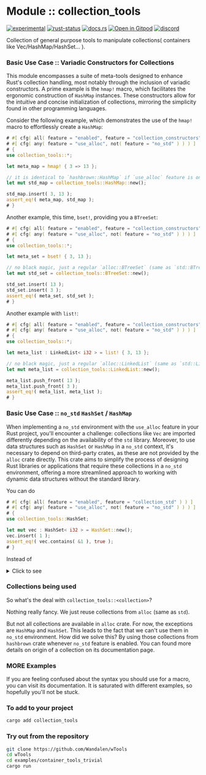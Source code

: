 <!-- {{# generate.module_header{} #}} -->

# Module :: collection_tools
<!--{ generate.module_header.start() }-->
 [![experimental](https://raster.shields.io/static/v1?label=&message=experimental&color=orange)](https://github.com/emersion/stability-badges#experimental) [![rust-status](https://github.com/Wandalen/wTools/actions/workflows/module_collection_tools_push.yml/badge.svg)](https://github.com/Wandalen/wTools/actions/workflows/module_collection_tools_push.yml) [![docs.rs](https://img.shields.io/docsrs/collection_tools?color=e3e8f0&logo=docs.rs)](https://docs.rs/collection_tools) [![Open in Gitpod](https://raster.shields.io/static/v1?label=try&message=online&color=eee&logo=gitpod&logoColor=eee)](https://gitpod.io/#RUN_PATH=.,SAMPLE_FILE=sample%2Frust%2Fcollection_tools_trivial%2Fsrc%2Fmain.rs,RUN_POSTFIX=--example%20collection_tools_trivial/https://github.com/Wandalen/wTools)
[![discord](https://img.shields.io/discord/872391416519737405?color=eee&logo=discord&logoColor=eee&label=ask)](https://discord.gg/m3YfbXpUUY)
<!--{ generate.module_header.end }-->

Collection of general purpose tools to manipulate collections( containers like Vec/HashMap/HashSet... ).

### Basic Use Case :: Variadic Constructors for Collections

This module encompasses a suite of meta-tools designed to enhance Rust's collection handling, most notably through the inclusion of variadic constructors. A prime example is the `hmap!` macro, which facilitates the ergonomic construction of `HashMap` instances. These constructors allow for the intuitive and concise initialization of collections, mirroring the simplicity found in other programming languages.

Consider the following example, which demonstrates the use of the `hmap!` macro to effortlessly create a `HashMap`:

```rust
# #[ cfg( all( feature = "enabled", feature = "collection_constructors" ) ) ]
# #[ cfg( any( feature = "use_alloc", not( feature = "no_std" ) ) ) ]
# {
use collection_tools::*;

let meta_map = hmap! { 3 => 13 };

// it is identical to `hashbrown::HashMap` if `use_alloc` feature is on, otherwise `std::collections::HashMap`
let mut std_map = collection_tools::HashMap::new();

std_map.insert( 3, 13 );
assert_eq!( meta_map, std_map );
# }
```

Another example, this time, `bset!`, providing you a `BTreeSet`:

```rust
# #[ cfg( all( feature = "enabled", feature = "collection_constructors" ) ) ]
# #[ cfg( any( feature = "use_alloc", not( feature = "no_std" ) ) ) ]
# {
use collection_tools::*;

let meta_set = bset! { 3, 13 };

// no black magic, just a regular `alloc::BTreeSet` (same as `std::BTreeSet`)
let mut std_set = collection_tools::BTreeSet::new();

std_set.insert( 13 );
std_set.insert( 3 );
assert_eq!( meta_set, std_set );
# }
```

Another example with `list!`:

```rust
# #[ cfg( all( feature = "enabled", feature = "collection_constructors" ) ) ]
# #[ cfg( any( feature = "use_alloc", not( feature = "no_std" ) ) ) ]
# {
use collection_tools::*;

let meta_list : LinkedList< i32 > = list! { 3, 13 };

// no black magic, just a regular `alloc::LinkedList` (same as `std::LinkedList`)
let mut meta_list = collection_tools::LinkedList::new();

meta_list.push_front( 13 );
meta_list.push_front( 3 );
assert_eq!( meta_list, meta_list );
# }
```

### Basic Use Case :: `no_std` `HashSet` / `HashMap`

When implementing a `no_std` environment with the `use_alloc` feature in your Rust project, you'll encounter a challenge: collections like `Vec` are imported differently depending on the availability of the `std` library. Moreover, to use data structures such as `HashSet` or `HashMap` in a `no_std` context, it's necessary to depend on third-party crates, as these are not provided by the `alloc` crate directly. This crate aims to simplify the process of designing Rust libraries or applications that require these collections in a `no_std` environment, offering a more streamlined approach to working with dynamic data structures without the standard library.

You can do

<!-- // zzz : aaa : rid off `#[ cfg( not( feature = "use_alloc" ) ) ]` -- Rid of by not relying on std -->
```rust
# #[ cfg( all( feature = "enabled", feature = "collection_std" ) ) ]
# #[ cfg( any( feature = "use_alloc", not( feature = "no_std" ) ) ) ]
# {
use collection_tools::HashSet;

let mut vec : HashSet< i32 > = HashSet::new();
vec.insert( 1 );
assert_eq!( vec.contains( &1 ), true );
# }
```

Instead of

<details>
<summary>Click to see</summary>

```rust
#[ cfg( feature = "use_alloc" ) ]
use hashbrown::HashSet; // a `no_std` replacement for `HashSet`
#[ cfg( not( feature = "no_std" ) ) ]
use std::collections::HashSet;

let mut vec : HashSet< i32 > = HashSet::new();
vec.insert( 1 );
assert_eq!( vec.contains( &1 ), true );
```

</details>

### Collections being used

So what's the deal with `collection_tools::<collection>`?

Nothing really fancy. We just reuse collections from `alloc` (same as `std`).

But not all collections are available in `alloc` crate. For now, the exceptions are `HashMap` and `HashSet`. This leads to the fact that we can't use them in `no_std` environment. How did we solve this? By using those collections from `hashbrown` crate whenever `no_std` feature is enabled. You can found more details on origin of a collection on its documentation page.

### MORE Examples

If you are feeling confused about the syntax you should use for a macro, you can visit its documentation. It is saturated with different examples, so hopefully you'll not be stuck.

### To add to your project

```sh
cargo add collection_tools
```

### Try out from the repository

```sh
git clone https://github.com/Wandalen/wTools
cd wTools
cd examples/container_tools_trivial
cargo run
```
